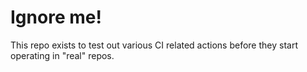 # Ignore me!

This repo exists to test out various CI related actions before they start operating in "real" repos.

<!--

ponylang/action-testing@refs/tags/0.15.7

-->
